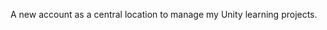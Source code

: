 A new account as a central location to manage my Unity learning projects.
<!---
JoshGameDev1989/JoshGameDev1989 is a ✨ special ✨ repository because its `README.md` (this file) appears on your GitHub profile.
You can click the Preview link to take a look at your changes.
--->
